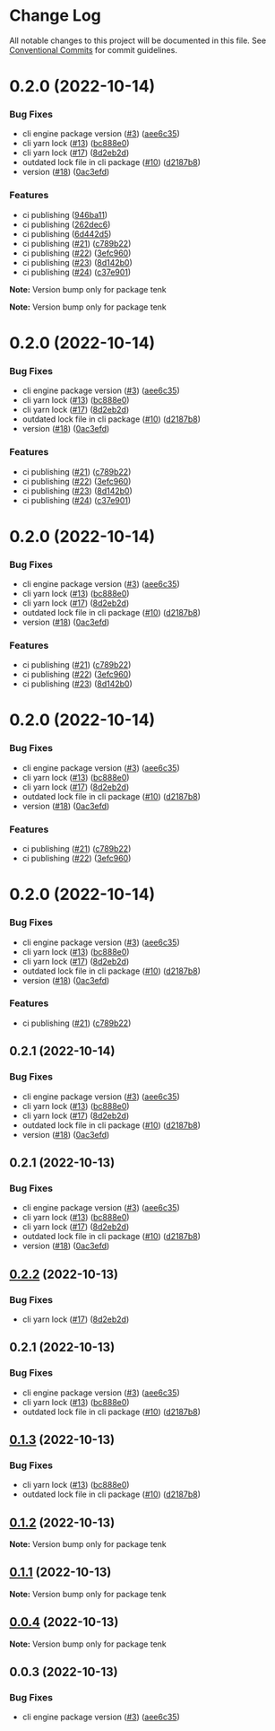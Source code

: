 # Change Log

All notable changes to this project will be documented in this file.
See [Conventional Commits](https://conventionalcommits.org) for commit guidelines.

# 0.2.0 (2022-10-14)


### Bug Fixes

* cli engine package version ([#3](https://github.com/bentatum/tenk/issues/3)) ([aee6c35](https://github.com/bentatum/tenk/commit/aee6c356b3bdbae6cb013d48c6fedbd5bf43a858))
* cli yarn lock ([#13](https://github.com/bentatum/tenk/issues/13)) ([bc888e0](https://github.com/bentatum/tenk/commit/bc888e058f5dce2e436d1ce4b4360bd253343423))
* cli yarn lock ([#17](https://github.com/bentatum/tenk/issues/17)) ([8d2eb2d](https://github.com/bentatum/tenk/commit/8d2eb2dcb4af53ffb61410f0473401a0a908661a))
* outdated lock file in cli package ([#10](https://github.com/bentatum/tenk/issues/10)) ([d2187b8](https://github.com/bentatum/tenk/commit/d2187b81a407fde48a23ea284b5aca657087946f))
* version ([#18](https://github.com/bentatum/tenk/issues/18)) ([0ac3efd](https://github.com/bentatum/tenk/commit/0ac3efde848900a5732370d3cbd735182c4d0a6d))


### Features

* ci publishing ([946ba11](https://github.com/bentatum/tenk/commit/946ba11ebe975e6c0b12750eaa83b4cfc23f0544))
* ci publishing ([262dec6](https://github.com/bentatum/tenk/commit/262dec64a2839629149764294a133c312426ca9c))
* ci publishing ([6d442d5](https://github.com/bentatum/tenk/commit/6d442d5740833d13293781240f1bd1724c3c8a9d))
* ci publishing ([#21](https://github.com/bentatum/tenk/issues/21)) ([c789b22](https://github.com/bentatum/tenk/commit/c789b22c031176a304e36dc608744b7ab1b22fad))
* ci publishing ([#22](https://github.com/bentatum/tenk/issues/22)) ([3efc960](https://github.com/bentatum/tenk/commit/3efc960ec46ed9c7b2bbc01e50778f24c16279bb))
* ci publishing ([#23](https://github.com/bentatum/tenk/issues/23)) ([8d142b0](https://github.com/bentatum/tenk/commit/8d142b0a01964c7aa0bcb9db2c72ebdb6a5a7ff2))
* ci publishing ([#24](https://github.com/bentatum/tenk/issues/24)) ([c37e901](https://github.com/bentatum/tenk/commit/c37e901e393f9264ddd7c285aeea8af6dd19bd7e))







**Note:** Version bump only for package tenk







**Note:** Version bump only for package tenk





# 0.2.0 (2022-10-14)


### Bug Fixes

* cli engine package version ([#3](https://github.com/bentatum/tenk/issues/3)) ([aee6c35](https://github.com/bentatum/tenk/commit/aee6c356b3bdbae6cb013d48c6fedbd5bf43a858))
* cli yarn lock ([#13](https://github.com/bentatum/tenk/issues/13)) ([bc888e0](https://github.com/bentatum/tenk/commit/bc888e058f5dce2e436d1ce4b4360bd253343423))
* cli yarn lock ([#17](https://github.com/bentatum/tenk/issues/17)) ([8d2eb2d](https://github.com/bentatum/tenk/commit/8d2eb2dcb4af53ffb61410f0473401a0a908661a))
* outdated lock file in cli package ([#10](https://github.com/bentatum/tenk/issues/10)) ([d2187b8](https://github.com/bentatum/tenk/commit/d2187b81a407fde48a23ea284b5aca657087946f))
* version ([#18](https://github.com/bentatum/tenk/issues/18)) ([0ac3efd](https://github.com/bentatum/tenk/commit/0ac3efde848900a5732370d3cbd735182c4d0a6d))


### Features

* ci publishing ([#21](https://github.com/bentatum/tenk/issues/21)) ([c789b22](https://github.com/bentatum/tenk/commit/c789b22c031176a304e36dc608744b7ab1b22fad))
* ci publishing ([#22](https://github.com/bentatum/tenk/issues/22)) ([3efc960](https://github.com/bentatum/tenk/commit/3efc960ec46ed9c7b2bbc01e50778f24c16279bb))
* ci publishing ([#23](https://github.com/bentatum/tenk/issues/23)) ([8d142b0](https://github.com/bentatum/tenk/commit/8d142b0a01964c7aa0bcb9db2c72ebdb6a5a7ff2))
* ci publishing ([#24](https://github.com/bentatum/tenk/issues/24)) ([c37e901](https://github.com/bentatum/tenk/commit/c37e901e393f9264ddd7c285aeea8af6dd19bd7e))





# 0.2.0 (2022-10-14)


### Bug Fixes

* cli engine package version ([#3](https://github.com/bentatum/tenk/issues/3)) ([aee6c35](https://github.com/bentatum/tenk/commit/aee6c356b3bdbae6cb013d48c6fedbd5bf43a858))
* cli yarn lock ([#13](https://github.com/bentatum/tenk/issues/13)) ([bc888e0](https://github.com/bentatum/tenk/commit/bc888e058f5dce2e436d1ce4b4360bd253343423))
* cli yarn lock ([#17](https://github.com/bentatum/tenk/issues/17)) ([8d2eb2d](https://github.com/bentatum/tenk/commit/8d2eb2dcb4af53ffb61410f0473401a0a908661a))
* outdated lock file in cli package ([#10](https://github.com/bentatum/tenk/issues/10)) ([d2187b8](https://github.com/bentatum/tenk/commit/d2187b81a407fde48a23ea284b5aca657087946f))
* version ([#18](https://github.com/bentatum/tenk/issues/18)) ([0ac3efd](https://github.com/bentatum/tenk/commit/0ac3efde848900a5732370d3cbd735182c4d0a6d))


### Features

* ci publishing ([#21](https://github.com/bentatum/tenk/issues/21)) ([c789b22](https://github.com/bentatum/tenk/commit/c789b22c031176a304e36dc608744b7ab1b22fad))
* ci publishing ([#22](https://github.com/bentatum/tenk/issues/22)) ([3efc960](https://github.com/bentatum/tenk/commit/3efc960ec46ed9c7b2bbc01e50778f24c16279bb))
* ci publishing ([#23](https://github.com/bentatum/tenk/issues/23)) ([8d142b0](https://github.com/bentatum/tenk/commit/8d142b0a01964c7aa0bcb9db2c72ebdb6a5a7ff2))





# 0.2.0 (2022-10-14)


### Bug Fixes

* cli engine package version ([#3](https://github.com/bentatum/tenk/issues/3)) ([aee6c35](https://github.com/bentatum/tenk/commit/aee6c356b3bdbae6cb013d48c6fedbd5bf43a858))
* cli yarn lock ([#13](https://github.com/bentatum/tenk/issues/13)) ([bc888e0](https://github.com/bentatum/tenk/commit/bc888e058f5dce2e436d1ce4b4360bd253343423))
* cli yarn lock ([#17](https://github.com/bentatum/tenk/issues/17)) ([8d2eb2d](https://github.com/bentatum/tenk/commit/8d2eb2dcb4af53ffb61410f0473401a0a908661a))
* outdated lock file in cli package ([#10](https://github.com/bentatum/tenk/issues/10)) ([d2187b8](https://github.com/bentatum/tenk/commit/d2187b81a407fde48a23ea284b5aca657087946f))
* version ([#18](https://github.com/bentatum/tenk/issues/18)) ([0ac3efd](https://github.com/bentatum/tenk/commit/0ac3efde848900a5732370d3cbd735182c4d0a6d))


### Features

* ci publishing ([#21](https://github.com/bentatum/tenk/issues/21)) ([c789b22](https://github.com/bentatum/tenk/commit/c789b22c031176a304e36dc608744b7ab1b22fad))
* ci publishing ([#22](https://github.com/bentatum/tenk/issues/22)) ([3efc960](https://github.com/bentatum/tenk/commit/3efc960ec46ed9c7b2bbc01e50778f24c16279bb))





# 0.2.0 (2022-10-14)


### Bug Fixes

* cli engine package version ([#3](https://github.com/bentatum/tenk/issues/3)) ([aee6c35](https://github.com/bentatum/tenk/commit/aee6c356b3bdbae6cb013d48c6fedbd5bf43a858))
* cli yarn lock ([#13](https://github.com/bentatum/tenk/issues/13)) ([bc888e0](https://github.com/bentatum/tenk/commit/bc888e058f5dce2e436d1ce4b4360bd253343423))
* cli yarn lock ([#17](https://github.com/bentatum/tenk/issues/17)) ([8d2eb2d](https://github.com/bentatum/tenk/commit/8d2eb2dcb4af53ffb61410f0473401a0a908661a))
* outdated lock file in cli package ([#10](https://github.com/bentatum/tenk/issues/10)) ([d2187b8](https://github.com/bentatum/tenk/commit/d2187b81a407fde48a23ea284b5aca657087946f))
* version ([#18](https://github.com/bentatum/tenk/issues/18)) ([0ac3efd](https://github.com/bentatum/tenk/commit/0ac3efde848900a5732370d3cbd735182c4d0a6d))


### Features

* ci publishing ([#21](https://github.com/bentatum/tenk/issues/21)) ([c789b22](https://github.com/bentatum/tenk/commit/c789b22c031176a304e36dc608744b7ab1b22fad))





## 0.2.1 (2022-10-14)


### Bug Fixes

* cli engine package version ([#3](https://github.com/bentatum/tenk/issues/3)) ([aee6c35](https://github.com/bentatum/tenk/commit/aee6c356b3bdbae6cb013d48c6fedbd5bf43a858))
* cli yarn lock ([#13](https://github.com/bentatum/tenk/issues/13)) ([bc888e0](https://github.com/bentatum/tenk/commit/bc888e058f5dce2e436d1ce4b4360bd253343423))
* cli yarn lock ([#17](https://github.com/bentatum/tenk/issues/17)) ([8d2eb2d](https://github.com/bentatum/tenk/commit/8d2eb2dcb4af53ffb61410f0473401a0a908661a))
* outdated lock file in cli package ([#10](https://github.com/bentatum/tenk/issues/10)) ([d2187b8](https://github.com/bentatum/tenk/commit/d2187b81a407fde48a23ea284b5aca657087946f))
* version ([#18](https://github.com/bentatum/tenk/issues/18)) ([0ac3efd](https://github.com/bentatum/tenk/commit/0ac3efde848900a5732370d3cbd735182c4d0a6d))





## 0.2.1 (2022-10-13)


### Bug Fixes

* cli engine package version ([#3](https://github.com/bentatum/tenk/issues/3)) ([aee6c35](https://github.com/bentatum/tenk/commit/aee6c356b3bdbae6cb013d48c6fedbd5bf43a858))
* cli yarn lock ([#13](https://github.com/bentatum/tenk/issues/13)) ([bc888e0](https://github.com/bentatum/tenk/commit/bc888e058f5dce2e436d1ce4b4360bd253343423))
* cli yarn lock ([#17](https://github.com/bentatum/tenk/issues/17)) ([8d2eb2d](https://github.com/bentatum/tenk/commit/8d2eb2dcb4af53ffb61410f0473401a0a908661a))
* outdated lock file in cli package ([#10](https://github.com/bentatum/tenk/issues/10)) ([d2187b8](https://github.com/bentatum/tenk/commit/d2187b81a407fde48a23ea284b5aca657087946f))
* version ([#18](https://github.com/bentatum/tenk/issues/18)) ([0ac3efd](https://github.com/bentatum/tenk/commit/0ac3efde848900a5732370d3cbd735182c4d0a6d))





## [0.2.2](https://github.com/bentatum/tenk/compare/v0.2.1...v0.2.2) (2022-10-13)


### Bug Fixes

* cli yarn lock ([#17](https://github.com/bentatum/tenk/issues/17)) ([8d2eb2d](https://github.com/bentatum/tenk/commit/8d2eb2dcb4af53ffb61410f0473401a0a908661a))





## 0.2.1 (2022-10-13)


### Bug Fixes

* cli engine package version ([#3](https://github.com/bentatum/tenk/issues/3)) ([aee6c35](https://github.com/bentatum/tenk/commit/aee6c356b3bdbae6cb013d48c6fedbd5bf43a858))
* cli yarn lock ([#13](https://github.com/bentatum/tenk/issues/13)) ([bc888e0](https://github.com/bentatum/tenk/commit/bc888e058f5dce2e436d1ce4b4360bd253343423))
* outdated lock file in cli package ([#10](https://github.com/bentatum/tenk/issues/10)) ([d2187b8](https://github.com/bentatum/tenk/commit/d2187b81a407fde48a23ea284b5aca657087946f))





## [0.1.3](https://github.com/bentatum/tenk/compare/tenk@0.1.2...tenk@0.1.3) (2022-10-13)


### Bug Fixes

* cli yarn lock ([#13](https://github.com/bentatum/tenk/issues/13)) ([bc888e0](https://github.com/bentatum/tenk/commit/bc888e058f5dce2e436d1ce4b4360bd253343423))
* outdated lock file in cli package ([#10](https://github.com/bentatum/tenk/issues/10)) ([d2187b8](https://github.com/bentatum/tenk/commit/d2187b81a407fde48a23ea284b5aca657087946f))





## [0.1.2](https://github.com/bentatum/tenk/compare/tenk@0.1.1...tenk@0.1.2) (2022-10-13)

**Note:** Version bump only for package tenk





## [0.1.1](https://github.com/bentatum/tenk/compare/tenk@0.0.4...tenk@0.1.1) (2022-10-13)

**Note:** Version bump only for package tenk





## [0.0.4](https://github.com/bentatum/tenk/compare/tenk@0.0.3...tenk@0.0.4) (2022-10-13)

**Note:** Version bump only for package tenk





## 0.0.3 (2022-10-13)


### Bug Fixes

* cli engine package version ([#3](https://github.com/bentatum/tenk/issues/3)) ([aee6c35](https://github.com/bentatum/tenk/commit/aee6c356b3bdbae6cb013d48c6fedbd5bf43a858))
